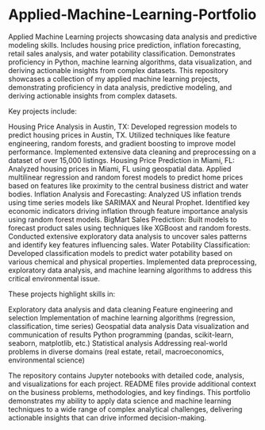 # Applied-Machine-Learning-Portfolio
Applied Machine Learning projects showcasing data analysis and predictive modeling skills. Includes housing price prediction, inflation forecasting, retail sales analysis, and water potability classification. Demonstrates proficiency in Python, machine learning algorithms, data visualization, and deriving actionable insights from complex datasets.
This repository showcases a collection of my applied machine learning projects, demonstrating proficiency in data analysis, predictive modeling, and deriving actionable insights from complex datasets.

Key projects include:

Housing Price Analysis in Austin, TX: Developed regression models to predict housing prices in Austin, TX. Utilized techniques like feature engineering, random forests, and gradient boosting to improve model performance. Implemented extensive data cleaning and preprocessing on a dataset of over 15,000 listings.
Housing Price Prediction in Miami, FL: Analyzed housing prices in Miami, FL using geospatial data. Applied multilinear regression and random forest models to predict home prices based on features like proximity to the central business district and water bodies.
Inflation Analysis and Forecasting: Analyzed US inflation trends using time series models like SARIMAX and Neural Prophet. Identified key economic indicators driving inflation through feature importance analysis using random forest models.
BigMart Sales Prediction: Built models to forecast product sales using techniques like XGBoost and random forests. Conducted extensive exploratory data analysis to uncover sales patterns and identify key features influencing sales.
Water Potability Classification: Developed classification models to predict water potability based on various chemical and physical properties. Implemented data preprocessing, exploratory data analysis, and machine learning algorithms to address this critical environmental issue.

These projects highlight skills in:

Exploratory data analysis and data cleaning
Feature engineering and selection
Implementation of machine learning algorithms (regression, classification, time series)
Geospatial data analysis
Data visualization and communication of results
Python programming (pandas, scikit-learn, seaborn, matplotlib, etc.)
Statistical analysis
Addressing real-world problems in diverse domains (real estate, retail, macroeconomics, environmental science)

The repository contains Jupyter notebooks with detailed code, analysis, and visualizations for each project. README files provide additional context on the business problems, methodologies, and key findings.
This portfolio demonstrates my ability to apply data science and machine learning techniques to a wide range of complex analytical challenges, delivering actionable insights that can drive informed decision-making.
